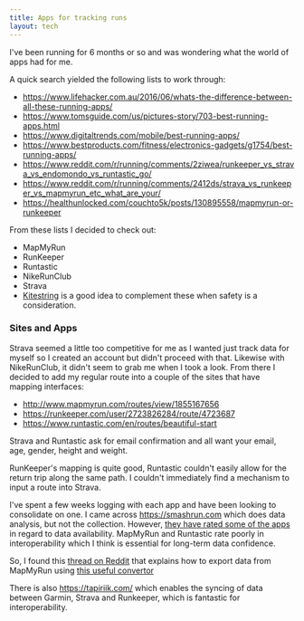 ```yaml
---
title: Apps for tracking runs
layout: tech
---
```

I've been running for 6 months or so and was wondering what the world of apps had for me.

A quick search yielded the following lists to work through:

* <https://www.lifehacker.com.au/2016/06/whats-the-difference-between-all-these-running-apps/>
* <https://www.tomsguide.com/us/pictures-story/703-best-running-apps.html>
* <https://www.digitaltrends.com/mobile/best-running-apps/>
* <https://www.bestproducts.com/fitness/electronics-gadgets/g1754/best-running-apps/>
* <https://www.reddit.com/r/running/comments/2ziwea/runkeeper_vs_strava_vs_endomondo_vs_runtastic_go/>
* <https://www.reddit.com/r/running/comments/2412ds/strava_vs_runkeeper_vs_mapmyrun_etc_what_are_your/>
* <https://healthunlocked.com/couchto5k/posts/130895558/mapmyrun-or-runkeeper>

From these lists I decided to check out:

* MapMyRun
* RunKeeper
* Runtastic
* NikeRunClub
* Strava
* [Kitestring](https://www.kitestring.io/) is a good idea to complement these when safety is a consideration.

### Sites and Apps

Strava seemed a little too competitive for me as I wanted just track data for myself so I created an account but didn't proceed with that. Likewise with NikeRunClub, it didn't seem to grab me when I took a look. From there I decided to add my regular route into a couple of the sites that have mapping interfaces:

* <http://www.mapmyrun.com/routes/view/1855167656>
* <https://runkeeper.com/user/2723826284/route/4723687>
* <https://www.runtastic.com/en/routes/beautiful-start>

Strava and Runtastic ask for email confirmation and all want your email, age, gender, height and weight.

RunKeeper's mapping is quite good, Runtastic couldn't easily allow for the return trip along the same path. I couldn't immediately find a mechanism to input a route into Strava.

I've spent a few weeks logging with each app and have been looking to consolidate on one. I came across <https://smashrun.com> which does data analysis, but not the collection. However, [they have rated some of the apps](http://en-gb.smashrun.com/running/apps) in regard to data availability. MapMyRun and Runtastic rate poorly in interoperability which I think is essential for long-term data confidence.

So, I found this [thread on Reddit](https://www.reddit.com/r/running/comments/2q7czr/a_quick_guide_freeing_your_data_from_mapmyrun/) that explains how to export data from MapMyRun using [this useful convertor](http://www.mikepalumbo.com/MMRConverter/index.php)

There is also <https://tapiriik.com/> which enables the syncing of data between Garmin, Strava and Runkeeper, which is fantastic for interoperability.


